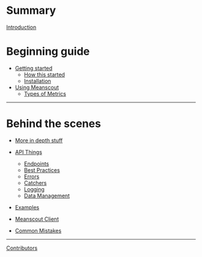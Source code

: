 # Summary

[Introduction](./intro/introduction.md)
# Beginning guide

- [Getting started](./intro/getting_started.md)
    - [How this started](./intro/how_this_started.md)
    - [Installation](./intro/installation.md)
- [Using Meanscout](./client/meanscout.md)
    - [Types of Metrics](./client/metrics.md)

---
# Behind the scenes

- [More in depth stuff](./in_depth.md)

- [API Things](./api/api_things.md)
    - [Endpoints](./api/endpoints.md)
    - [Best Practices]()
    - [Errors](./api/errors.md)
    - [Catchers]()
    - [Logging]()
    - [Data Management](./api/data_management.md)
- [Examples]()

- [Meanscout Client]()

- [Common Mistakes]()
---

[Contributors](./contributors.md)